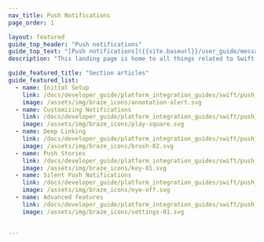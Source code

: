 ```yaml
---
nav_title: Push Notifications
page_order: 1

layout: featured
guide_top_header: "Push notifications"
guide_top_text: "[Push notifications]({{site.baseurl}}/user_guide/message_building_by_channel/push/about/) allow you to send out notifications from your app when important events occur. You might send a push notification when you have new instant messages to deliver, breaking news alerts to send, or the latest episode of your user's favorite TV show ready for them to download for offline viewing. Push notifications can also be [silent]({{site.baseurl}}/developer_guide/platform_integration_guides/swift/push_notifications/silent_push_notifications/), being used only to update your app's interface or trigger background work.<br><br>Push notifications are great for sporadic but immediately important content, where the delay between background fetches might not be acceptable. Push notifications can also be much more efficient than background fetch, as your application only launches when necessary.<br><br>Push notifications are rate-limited, so don't be afraid of sending as many as your application needs. iOS and the Apple Push Notification service (APNs) servers will control how often they are delivered, and you won't get into trouble for sending too many. If your push notifications are throttled, they might be delayed until the next time the device sends a keep-alive packet or receives another notification."
description: "This landing page is home to all things related to Swift push customization."

guide_featured_title: "Section articles"
guide_featured_list:
  - name: Initial Setup
    link: /docs/developer_guide/platform_integration_guides/swift/push_notifications/initial_setup
    image: /assets/img/braze_icons/annotation-alert.svg
  - name: Customizing Notifications
    link: /docs/developer_guide/platform_integration_guides/swift/push_notifications/customization/custom_sounds/
    image: /assets/img/braze_icons/play-square.svg
  - name: Deep Linking
    link: /docs/developer_guide/platform_integration_guides/swift/push_notifications/customization/rich_notifications/
    image: /assets/img/braze_icons/brush-02.svg
  - name: Push Stories
    link: /docs/developer_guide/platform_integration_guides/swift/push_notifications/customization/badges/
    image: /assets/img/braze_icons/key-01.svg
  - name: Silent Push Notifications
    link: /docs/developer_guide/platform_integration_guides/swift/push_notifications/customization/ignoring_internal_push/
    image: /assets/img/braze_icons/eye-off.svg
  - name: Advanced features
    link: /docs/developer_guide/platform_integration_guides/swift/push_notifications/customization/advanced_settings/
    image: /assets/img/braze_icons/settings-01.svg


---
```

<br><br>
